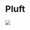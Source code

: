 # Pluft

<img src="https://render.githubusercontent.com/render/math?math=x^2+y^2-r^2">

<img src="">
